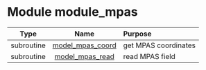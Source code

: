 # Module module_mpas

| Type | Name | Purpose |
| :--: | :--: | :---------- |
| subroutine | [model_mpas_coord](https://github.com/benjaminmenetrier/bump/tree/master/src/module_mpas.F90#L25) | get MPAS coordinates |
| subroutine | [model_mpas_read](https://github.com/benjaminmenetrier/bump/tree/master/src/module_mpas.F90#L113) | read MPAS field |
